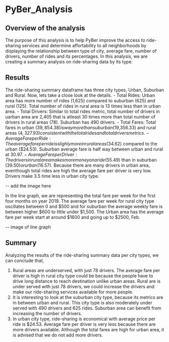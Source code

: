 # PyBer_Analysis

## Overview of the analysis

The purpose of this analysis is to help PyBer improve the access to ride-sharing services and determine affortability to all neighborhoods by displaying the relationship between type of city, average fare, number of drivers, number of rides and its percentages. In this analysis, we are creating a summary analysis on ride-sharing data by its type.

## Results

The ride-sharing summary dataframe has three city types, Urban, Suburban and Rural. Now, lets take a close look at the details.
    - Total Rides: Urban area has more number of rides (1,625) compared to suburban (625) and rural (125). Total number of rides in rural area is 13 times less than in urban area.
    - Total Drivers: Similar to total rides metric, total number of drivers in uarban area are 2,405 that is atleast 30 times more than total number of drivers in rural areas (78). Suburban has 490 drivers.
    - Total Fares: Total fares in urban ($39,854.38) is way more than suburban ($19,356.33) and rural areas ($4,327.93) consistent with the total rides and total drivers metrics.
    - Average Fare per Ride: The average fare per ride is slighly more in rural areas ($34.62) compared to the urban ($24.53). Suburban average fare is half way between urban and rural at $30.97.
    - Average Fare per Driver: The drivers in rural area makes more money on a ride ($55.49) than in suburban ($39.50) or urban ($16.57). Because there are many drivers in urban area, eventhough total rides are high the average fare per driver is very low. Drivers make 3.5 time less in urban city type.

-- add the image here

In the line graph, we are representing the total fare per week for the first four months on year 2019. The average fare per week for rural city type oscillates between 0 and $500 and for suburban the average weekly fare is between higher $600 to little under $1,500. The Urban area has the average fare per week start at around $1600 and going up to $2500, Feb.

-- image of line graph

## Summary

Analyzing the results of the ride-sharing summary data per city types, we can conclude that,
1. Rural areas are underserved, with just 78 drivers. The average fare per driver is high in rural city type could be because the people have to drive long distance to reach destination unlike urban areas. Rural are is under served with just 78 drivers, we could increase the drivers and make our ride-sharing services available for more people.
2. It is interesting to look at the suburban city type, because its metrics are in between urban and rural. This city type is also moderately under served with 490 drivers and 625 rides. Suburban area can benefit from increasing the number of drivers.
3. In urban city type, ride-sharing is economical with average price per ride is $24.53. Average fare per driver is very less because there are more drivers available. Although the total fares are high for urban area, it is advised that we do not add more drivers.

